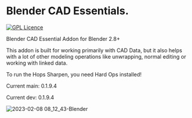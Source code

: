 # Blender CAD Essentials.
[![GPL Licence](https://badges.frapsoft.com/os/gpl/gpl.png?v=103)](https://opensource.org/licenses/GPL-3.0/)

Blender CAD Essential Addon for Blender 2.8+

This addon is built for working primarily with CAD Data, but it also helps with a lot of other modeling operations like unwrapping, normal editing or working with linked data.

To run the Hops Sharpen, you need Hard Ops installed!

Current main: 0.1.9.4

Current dev: 0.1.9.4




![2023-02-08 08_12_43-Blender](https://user-images.githubusercontent.com/3914410/217459718-4f584e41-9697-483d-942a-52eda50e35d2.jpg)
